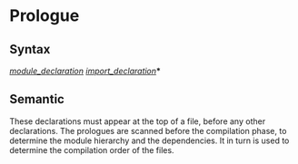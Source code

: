 # Prologue

## Syntax

[_module_declaration_](module_declaration.md) [_import_declaration_](import_declaration.md)__*__

## Semantic

These declarations must appear at the top of a file, before any other
declarations. The prologues are scanned before the compilation phase, to
determine the module hierarchy and the dependencies. It in turn is used to
determine the compilation order of the files.
